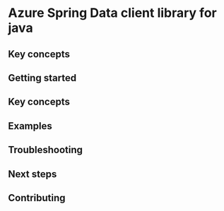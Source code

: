 # Azure Spring Data client library for java

## Key concepts
## Getting started
## Key concepts
## Examples
## Troubleshooting
## Next steps
## Contributing

